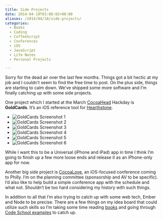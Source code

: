 ```yaml
---
title: Side Projects
date: 2014-04-19T03:08:02+00:00
aliases: /2014/04/18/side-projects/
categories:
  - Books
  - Coding
  - CoffeeScript
  - Conferences
  - iOS
  - JavaScript
  - Life Notes
  - Personal Projects

---
```

Sorry for the dead air over the last few months. Things got a bit hectic at my job and I couldn&#8217;t seem to find the free time to post. On the plus side, things are starting to calm down. We&#8217;ve shipped some more software and I&#8217;m finally catching up with some side projects.

One project which I started at the March [CocoaHead][1] Hackday is **GoldCards**. It&#8217;s an iOS reference tool for [Hearthstone][2].

  * ![GoldCards Screenshot 1][3]
  * ![GoldCards Screenshot 2][4]
  * ![GoldCards Screenshot 3][5]
  * ![GoldCards Screenshot 4][6]
  * ![GoldCards Screenshot 5][7]
  * ![GoldCards Screenshot 6][8]

While I want this to be a Universal (iPhone and iPad) app in time I think I&#8217;m going to finish up a few more loose ends and release it as an iPhone-only app for now.

Another big side project is [CocoaLove][9], an iOS-focused conference coming to Philly. I&#8217;m on the planning committee (sponsorship and AV to be specific). I&#8217;d also like to help build a simple conference app with the schedule and what not. Shouldn&#8217;t be too hard considering my history with such things.

In addition to all that I&#8217;m also trying to catch up with some web tech, Ember and Node to be precise. There are a few things on my idea board that could utilize such skills so I&#8217;m taking some time reading [books][10] and going through [Code School examples][11] to catch up.

 [1]: http://phillycocoa.org
 [2]: http://us.battle.net/hearthstone
 [3]: http://mikezornek.com/media/images/goldcards-0.2/goldcards-1.png
 [4]: http://mikezornek.com/media/images/goldcards-0.2/goldcards-2.png
 [5]: http://mikezornek.com/media/images/goldcards-0.2/goldcards-3.png
 [6]: http://mikezornek.com/media/images/goldcards-0.2/goldcards-4.png
 [7]: http://mikezornek.com/media/images/goldcards-0.2/goldcards-5.png
 [8]: http://mikezornek.com/media/images/goldcards-0.2/goldcards-6.png
 [9]: http://cocoalove.org
 [10]: http://pragprog.com/book/jwnode/node-js-the-right-way
 [11]: https://www.codeschool.com/courses/warming-up-with-emberjs